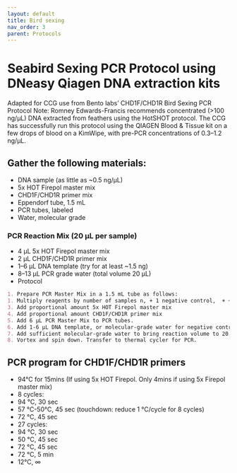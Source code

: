 ```yaml
---
layout: default
title: Bird sexing
nav_order: 3
parent: Protocols
---
```


# Seabird Sexing PCR Protocol using DNeasy Qiagen DNA extraction kits
Adapted for CCG use from Bento labs’ CHD1F/CHD1R Bird Sexing PCR Protocol
Note: Romney Edwards-Francis recommends concentrated (>100 ng/µL) DNA extracted from feathers using the HotSHOT protocol. The CCG has successfully run this protocol using the QIAGEN Blood & Tissue kit on a few drops of blood on a KimWipe, with pre-PCR concentrations of 0.3–1.2 ng/µL.

## Gather the following materials:
- DNA sample (as little as ~0.5 ng/µL)
- 5x HOT Firepol master mix
- CHD1F/CHD1R primer mix
- Eppendorf tube, 1.5 mL
- PCR tubes, labeled
- Water, molecular grade

### PCR Reaction Mix (20 µL per sample)
- 4 µL 5x HOT Firepol master mix
- 2 µL CHD1F/CHD1R primer mix
- 1–6 µL DNA template (try for at least ~1.5 ng)
- 8–13 µL PCR grade water (total volume 20 µL)
- Protocol

```markdown
1. Prepare PCR Master Mix in a 1.5 mL tube as follows:
1. Multiply reagents by number of samples n, + 1 negative control,  + ~10 % safety margin
3. Add proportional amount 5x HOT Firepol master mix
4. Add proportional amount CHD1F/CHD1R primer mix
5. Add 6 µL PCR Master Mix to PCR tubes.
6. Add 1-6 µL DNA template, or molecular-grade water for negative control, to PCR tubes.
7. Add sufficient molecular-grade water to bring reaction volume to 20 µL.
8. Vortex and spin down. Transfer to thermal cycler for PCR.
```

## PCR program for CHD1F/CHD1R primers
- 94°C for 15mins (If using 5x HOT Firepol. Only 4mins if using 5x Firepol master mix)
- 8 cycles:	
- 94 °C, 30 sec
- 57 °C-50°C, 45 sec (touchdown: reduce 1 °C/cycle for 8 cycles)
- 72 °C, 45 sec
- 27 cycles:
- 94 °C, 30 sec
- 50 °C, 45 sec
- 72 °C, 45 sec
- 72 °C, 5 min
- 12°C, ∞
